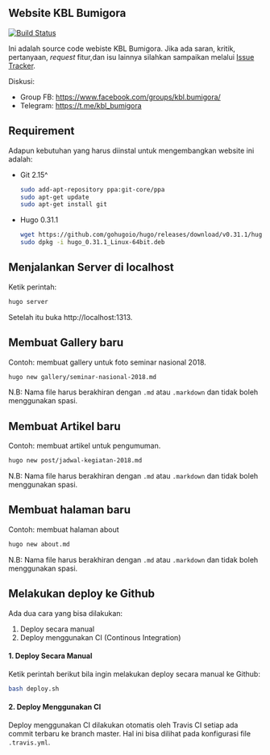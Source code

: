 ## Website KBL Bumigora

[![Build Status](https://travis-ci.org/kblbumigora/website.svg?branch=master)](https://travis-ci.org/kblbumigora/website)

Ini adalah source code webiste KBL Bumigora. Jika ada saran, kritik, pertanyaan, _request_ fitur,dan isu lainnya silahkan sampaikan melalui [Issue Tracker](https://github.com/kblbumigora/website/issues).

Diskusi:

- Group FB: https://www.facebook.com/groups/kbl.bumigora/
- Telegram: https://t.me/kbl_bumigora

## Requirement

Adapun kebutuhan yang harus diinstal untuk mengembangkan website ini adalah:

- Git 2.15^

    ```bash
    sudo add-apt-repository ppa:git-core/ppa
    sudo apt-get update
    sudo apt-get install git
    ```

- Hugo 0.31.1

    ```bash
    wget https://github.com/gohugoio/hugo/releases/download/v0.31.1/hugo_0.31.1_Linux-64bit.deb
    sudo dpkg -i hugo_0.31.1_Linux-64bit.deb
    ```

## Menjalankan Server di localhost

Ketik perintah:

```bash
hugo server
```

Setelah itu buka http://localhost:1313.

## Membuat Gallery baru

Contoh: membuat gallery untuk foto seminar nasional 2018.

```bash
hugo new gallery/seminar-nasional-2018.md
```

N.B: Nama file harus berakhiran dengan `.md` atau `.markdown` dan tidak boleh menggunakan spasi.

## Membuat Artikel baru

Contoh: membuat artikel untuk pengumuman.

```bash
hugo new post/jadwal-kegiatan-2018.md
```

N.B: Nama file harus berakhiran dengan `.md` atau `.markdown` dan tidak boleh menggunakan spasi.

## Membuat halaman baru

Contoh: membuat halaman about

```bash
hugo new about.md
```

N.B: Nama file harus berakhiran dengan `.md` atau `.markdown` dan tidak boleh menggunakan spasi.

## Melakukan deploy ke Github

Ada dua cara yang bisa dilakukan:

1. Deploy secara manual
2. Deploy menggunakan CI (Continous Integration)

#### 1. Deploy Secara Manual

Ketik perintah berikut bila ingin melakukan deploy secara manual ke Github:

```bash
bash deploy.sh
```

#### 2. Deploy Menggunakan CI

Deploy menggunakan CI dilakukan otomatis oleh Travis CI setiap ada commit terbaru ke branch master. Hal ini bisa dilihat pada konfigurasi file `.travis.yml`.